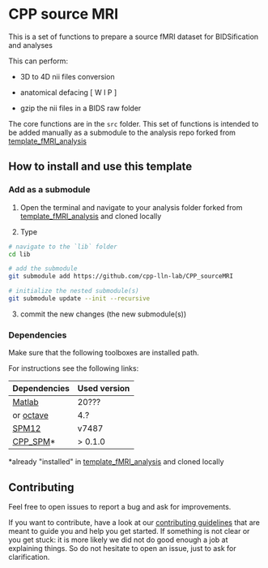 <!--

When you have set up your repo

**Unit tests and coverage**

[![](https://img.shields.io/badge/Octave-CI-blue?logo=Octave&logoColor=white)](https://github.com/Remi-gau/template_matlab_analysis/actions)
![](https://github.com/Remi-gau/template_matlab_analysis/workflows/CI/badge.svg)

[![codecov](https://codecov.io/gh/Remi-gau/template_matlab_analysis/branch/master/graph/badge.svg)](https://codecov.io/gh/Remi-gau/template_matlab_analysis)

**Miss_hit linter**

[![Build Status](https://travis-ci.com/Remi-gau/template_matlab_analysis.svg?branch=master)](https://travis-ci.com/Remi-gau/template_matlab_analysis)

-->

# CPP source MRI

This is a set of functions to prepare a source fMRI dataset for BIDSification and analyses

This can perform:

- 3D to 4D nii files conversion

- anatomical defacing [ W I P ]

- gzip the nii files in a BIDS raw folder

The core functions are in the `src` folder. This set of functions is intended to be added manually
as a submodule to the analysis repo forked from
[template_fMRI_analysis](https://github.com/cpp-lln-lab/template_fMRI_analysis)

## How to install and use this template

### Add as a submodule

1. Open the terminal and navigate to your analysis folder forked from
[template_fMRI_analysis](https://github.com/cpp-lln-lab/template_fMRI_analysis) and cloned locally

2. Type

```bash
# navigate to the `lib` folder
cd lib

# add the submodule
git submodule add https://github.com/cpp-lln-lab/CPP_sourceMRI

# initialize the nested submodule(s)
git submodule update --init --recursive
```

3. commit the new changes (the new submodule(s))

### Dependencies

Make sure that the following toolboxes are installed
path.

For instructions see the following links:

<!-- lint disable -->

| Dependencies                                                                              | Used version |
| ----------------------------------------------------------------------------------------- | ------------ |
| [Matlab](https://www.mathworks.com/products/matlab.html)                                  | 20???        |
| or [octave](https://www.gnu.org/software/octave/)                                         | 4.?          |
| [SPM12](https://www.fil.ion.ucl.ac.uk/spm/software/spm12/)                                | v7487        |
| [CPP_SPM](https://github.com/cpp-lln-lab/CPP_SPM)*                                        | > 0.1.0      |

\*already "installed" in [template_fMRI_analysis](https://github.com/cpp-lln-lab/template_fMRI_analysis) and cloned locally

<!-- lint enable -->

## Contributing

Feel free to open issues to report a bug and ask for improvements.

If you want to contribute, have a look at our
[contributing guidelines](https://github.com/cpp-lln-lab/.github/blob/main/CONTRIBUTING.md)
that are meant to guide you and help you get started. If something is not clear
or you get stuck: it is more likely we did not do good enough a job at
explaining things. So do not hesitate to open an issue, just to ask for
clarification.
